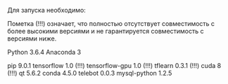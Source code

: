Для запуска необходимо:

Пометка (!!!) означает, что полностью отсутствует совместимость с более высокими версиями и не гарантируется совместимость с версиями ниже.

Python 3.6.4 Anaconda 3

pip 9.0.1
tensorflow 1.0 (!!!)
tensorflow-gpu 1.0 (!!!)
tflearn 0.3.1 (!!!)
cuda 8 (!!!)
qt 5.6.2
conda 4.5.0
telebot 0.0.3
mysql-python 1.2.5



